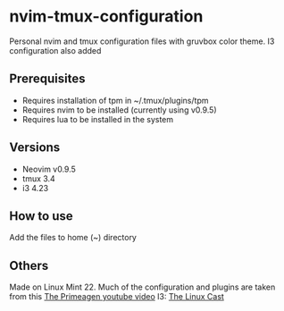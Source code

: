 # nvim-tmux-configuration
Personal nvim and tmux configuration files with gruvbox color theme.
I3 configuration also added

## Prerequisites
- Requires installation of tpm in ~/.tmux/plugins/tpm
- Requires nvim to be installed (currently using v0.9.5)
- Requires lua to be installed in the system

## Versions
- Neovim v0.9.5
- tmux 3.4
- i3 4.23

## How to use
Add the files to home (~) directory

## Others
Made on Linux Mint 22.
Much of the configuration and plugins are taken from this [The Primeagen youtube video](https://youtu.be/w7i4amO_zaE?si=9UdWkqHR-pVDz2Jv)
I3: [The Linux Cast](https://youtu.be/77-tuFE_pGc?si=VPIjEaDzWCzyxPND)

